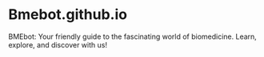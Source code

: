 # Bmebot.github.io
BMEbot: Your friendly guide to the fascinating world of biomedicine. Learn, explore, and discover with us!
